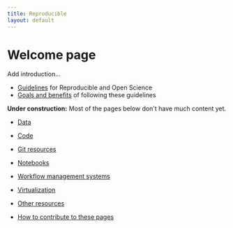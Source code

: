 ```yaml
---
title: Reproducible
layout: default
---
```


# Welcome page

Add introduction...

 - [Guidelines](guidelines.html) for Reproducible and Open Science
 - [Goals and benefits](goals.html) of following these guidelines

**Under construction:** Most of the pages below don't have much content yet.

 - [Data](data.html)
 - [Code](code.html)
 - [Git resources](git.html)
 - [Notebooks](notebooks.html) 
 - [Workflow management systems](workflow.html)
 - [Virtualization](virtualization.html)
 - [Other resources](resources.html)

 - [How to contribute to these pages](howto.html)
